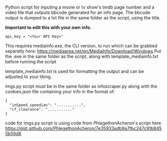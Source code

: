 Python script for inputing a movie or tv show's tmdb page number and a video file that outputs bbcode generated for an info page.
The bbcode output is dumped to a txt file in the same folder as the script, using the title.

**Important to edit this with your own info.**

    api_key = "<Your API Key>"
    
This requires mediainfo.exe, the CLI version, to run which can be grabbed separetly here:
https://mediaarea.net/en/MediaInfo/Download/Windows
Put the .exe in the same folder as the script, along with template_mediainfo.txt before running the script

template_mediainfo.txt is used for formatting the output and can be adjusted to your liking.

imgs.py script must be in the same folder as infoscraper.py along with the cookies.json file containing your info in the format of:
    
    {
      "inSpeed_speedian": "...........",
      "cf_clearance": "..........."
    }

code for imgs.py script is using code from PhlegethonAcheron's script here https://gist.github.com/PhlegethonAcheron/7e35933adb9a7fbc247c91b8455b59d8
